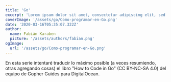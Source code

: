 ```yaml
---
title: 'Go'
excerpt: 'Lorem ipsum dolor sit amet, consectetur adipiscing elit, sed do eiusmod tempor incididunt ut labore et dolore magna aliqua. Praesent elementum facilisis leo vel fringilla est ullamcorper eget. At imperdiet dui accumsan sit amet nulla facilities morbi tempus.'
coverImage: '/assets/go/Como-programar-en-Go.png'
date: '2020-03-16T05:35:07.322Z'
author:
  name: Fabián Karaben
  picture: '/assets/authors/fabian.png'
ogImage:
  url: '/assets/go/Como-programar-en-Go.png'
---
```


En esta serie intentaré traducir lo máximo posible (a veces resumiendo, otras agregando cosas) el libro "How to Code in Go" (CC BY-NC-SA 4.0) del equipo de Gopher Guides para DigitalOcean.